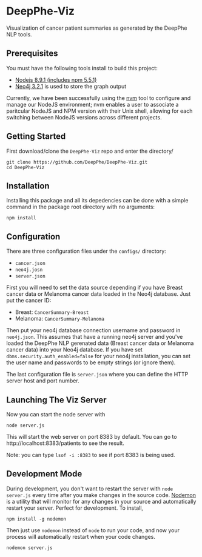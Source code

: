 # DeepPhe-Viz

Visualization of cancer patient summaries as generated by the DeepPhe NLP tools.

## Prerequisites

You must have the following tools install to build this project:

- [Nodejs 8.9.1 (includes npm 5.5.1)](https://nodejs.org/en/download/)
- [Neo4j 3.2.1](https://neo4j.com/) is used to store the graph output

Currently, we have been successfully using the [nvm](https://github.com/creationix/nvm) tool to configure and manage our NodeJS environment; nvm enables a user to associate a paritcular NodeJS and NPM version with their Unix shell, allowing for each switching between NodeJS versions across different projects.

## Getting Started

First download/clone the `DeepPhe-Viz` repo and enter the directory/

````
git clone https://github.com/DeepPhe/DeepPhe-Viz.git
cd DeepPhe-Viz
````

## Installation 

Installing this package and all its depedencies can be done with a simple command in the package root directory with no arguments:

````
npm install
````

## Configuration

There are three configuration files under the `configs/` directory:

- `cancer.json`
- `neo4j.josn`
- `server.json`

First you will need to set the data source depending if you have Breast cancer data or Melanoma cancer data loaded in the Neo4j database. Just put the cancer ID:

- Breast: `CancerSummary-Breast`
- Melanoma: `CancerSummary-Melanoma`

Then put your neo4j database connection username and password in `neo4j.json`. This assumes that have a running neo4j server and you've loaded the DeepPhe NLP gerenated data (Breast cancer data or Melanoma cancer data) into your Neo4j database. If you have set `dbms.security.auth_enabled=false` for your neo4j installation, you can set the user name and passwords to be empty strings (or ignore them).

The last configuration file is `server.json` where you can define the HTTP server host and port number.


## Launching The Viz Server

Now you can start the node server with

````
node server.js
````

This will start the web server on port 8383 by default. You can go to http://localhost:8383/patients to see the result.

Note: you can type `lsof -i :8383` to see if port 8383 is being used. 

## Development Mode

During development, you don't want to restart the server with `node server.js` every time after you make changes in the source code. [Nodemon](https://github.com/remy/nodemon) is a utility that will monitor for any changes in your source and automatically restart your server. Perfect for development. To install, 

````
npm install -g nodemon
````

Then just use `nodemon` instead of `node` to run your code, and now your process will automatically restart when your code changes.

````
nodemon server.js
````
